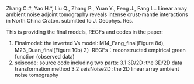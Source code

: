 Zhang C.#, Yao H.*, Liu Q., Zhang P., Yuan Y., Feng J., Fang L.. Linear array ambient noise adjoint tomography reveals intense crust-mantle interactions in North China Craton. submitted to J. Geophys. Res. 

This is providing the final models, REGFs and codes in the paper:
1) Finalmodel: the inverted Vs model: M14_Fang_final(Figure 8d), M23_Duan_final(Figure 10b)
2）REGFs：reconstructed empirical green function (observed data)
3) seiscode: source code including two parts:
3.1  3D/2D          :the 3D/2D data transformation method
3.2  seisNoise2D    :the 2D linear array ambient noise tomography
